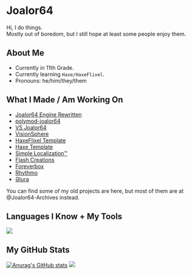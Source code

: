 # Joalor64
Hi, I do things. <br>
Mostly out of boredom, but I still hope at least some people enjoy them.

## About Me
* Currently in 11th Grade.
* Currently learning `Haxe/HaxeFlixel`.
* Pronouns: he/him/they/them

## What I Made / Am Working On
* [Joalor64 Engine Rewritten](https://github.com/Joalor64GH/Joalor64-Engine-Rewrite)
* [polymod-joalor64](https://github.com/Joalor64GH/polymod-joalor64)
* [VS Joalor64](https://github.com/Joalor64GH/VSJoalor64-SourceCode)
* [VisionSphere](https://github.com/Joalor64GH/VisionSphere)
* [HaxeFlixel Template](https://github.com/Joalor64GH/HaxeFlixel-Template)
* [Haxe Template](https://github.com/Joalor64GH/Haxe-Template)
* [Simple Localization™](https://github.com/Joalor64GH/SimpleLocalization)
* [Flash Creations](https://github.com/Joalor64GH/Flash-Creations)
* [Foreverbox](https://github.com/Joalor64GH/Foreverbox)
* [Rhythmo](https://github.com/Joalor64GH/Rhythmo-SC)
* [Əlura](https://github.com/Joalor64GH/alura)

You can find some of my old projects are here, but most of them are at @Joalor64-Archives instead.

## Languages I Know + My Tools
<img src="https://skillicons.dev/icons?i=haxe,haxeflixel,lua,js,html,github,vscode,&perline=10&theme=dark"/>

## My GitHub Stats
[![Anurag's GitHub stats](https://github-readme-stats.vercel.app/api?username=joalor64gh&theme=radical)](https://github.com/anuraghazra/github-readme-stats)
![](https://github-readme-stats.vercel.app/api/top-langs/?username=Joalor64GH&layout=compact&theme=radical)